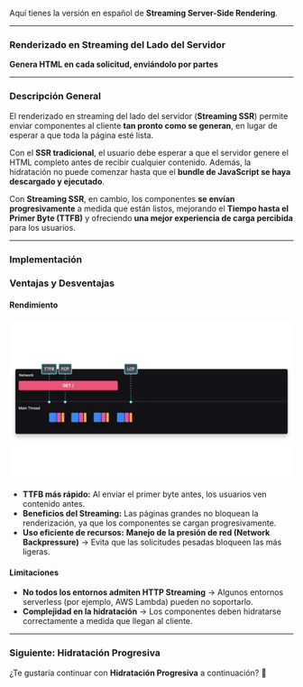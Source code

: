 Aquí tienes la versión en español de **Streaming Server-Side Rendering**.

---

### **Renderizado en Streaming del Lado del Servidor**  
**Genera HTML en cada solicitud, enviándolo por partes**  

---

### **Descripción General**  
El renderizado en streaming del lado del servidor (**Streaming SSR**) permite enviar componentes al cliente **tan pronto como se generan**, en lugar de esperar a que toda la página esté lista.  

Con el **SSR tradicional**, el usuario debe esperar a que el servidor genere el HTML completo antes de recibir cualquier contenido. Además, la hidratación no puede comenzar hasta que el **bundle de JavaScript se haya descargado y ejecutado**.  

Con **Streaming SSR**, en cambio, los componentes **se envían progresivamente** a medida que están listos, mejorando el **Tiempo hasta el Primer Byte (TTFB)** y ofreciendo **una mejor experiencia de carga percibida** para los usuarios.  

---

### **Implementación**  

### **Ventajas y Desventajas**  

#### **Rendimiento**

![alt text](image-7.png)

- **TTFB más rápido:** Al enviar el primer byte antes, los usuarios ven contenido antes.
- **Beneficios del Streaming:** Las páginas grandes no bloquean la renderización, ya que los componentes se cargan progresivamente.
- **Uso eficiente de recursos:** **Manejo de la presión de red (Network Backpressure)** → Evita que las solicitudes pesadas bloqueen las más ligeras.

#### **Limitaciones**
- **No todos los entornos admiten HTTP Streaming** → Algunos entornos serverless (por ejemplo, AWS Lambda) pueden no soportarlo.
- **Complejidad en la hidratación** → Los componentes deben hidratarse correctamente a medida que llegan al cliente.

---

### **Siguiente: Hidratación Progresiva**  
¿Te gustaría continuar con **Hidratación Progresiva** a continuación? 🚀